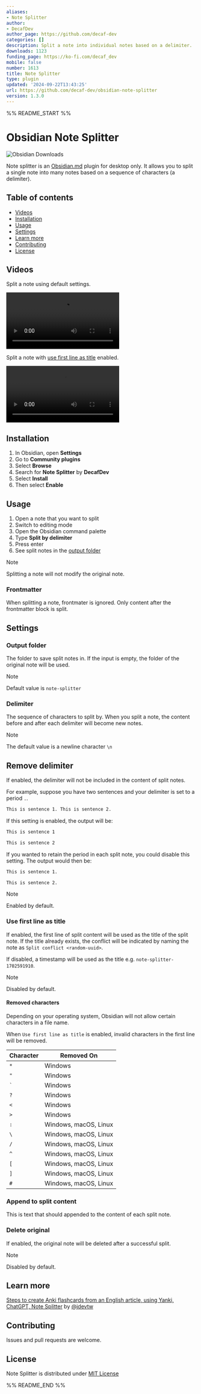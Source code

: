 ```yaml
---
aliases:
- Note Splitter
author:
- DecafDev
author_page: https://github.com/decaf-dev
categories: []
description: Split a note into individual notes based on a delimiter.
downloads: 1123
funding_page: https://ko-fi.com/decaf_dev
mobile: false
number: 1613
title: Note Splitter
type: plugin
updated: '2024-09-22T13:43:25'
url: https://github.com/decaf-dev/obsidian-note-splitter
version: 1.3.0
---
```


%% README_START %%

# Obsidian Note Splitter

![Obsidian Downloads](https://img.shields.io/badge/dynamic/json?logo=obsidian&color=%23483699&label=downloads&query=%24%5B%22note-splitter%22%5D.downloads&url=https%3A%2F%2Fraw.githubusercontent.com%2Fobsidianmd%2Fobsidian-releases%2Fmaster%2Fcommunity-plugin-stats.json)

Note splitter is an [Obsidian.md](https://obsidian.md) plugin for desktop only. It allows you to split a single note into many notes based on a sequence of characters (a delimiter).

## Table of contents

-   [Videos](#videos)
-   [Installation](#installation)
-   [Usage](#usage)
-   [Settings](#settings)
-   [Learn more](#learn-more)
-   [Contributing](#contributing)
-   [License](#license)

## Videos

Split a note using default settings.

<video src="https://github.com/decaf-dev/obsidian-note-splitter/assets/40307803/b15117e8-a297-4353-b705-13e7713872ef" controls="controls" style="max-width: 100%;">
  Your browser does not support the video tag.
</video>

Split a note with [use first line as title](#use-first-line-as-title) enabled.

<video src="https://github.com/decaf-dev/obsidian-note-splitter/assets/40307803/fe4edb7c-4f4d-4f3e-b1a8-a42cd2a23706" controls="controls" style="max-width: 100%;">
  Your browser does not support the video tag.
</video>

## Installation

1. In Obsidian, open **Settings**
2. Go to **Community plugins**
3. Select **Browse**
4. Search for **Note Splitter** by **DecafDev**
5. Select **Install**
6. Then select **Enable**

## Usage

1. Open a note that you want to split
2. Switch to editing mode
3. Open the Obsidian command palette
4. Type **Split by delimiter**
5. Press enter
6. See split notes in the [output folder](#output-folder)

> [!NOTE]
> Splitting a note will not modify the original note.

### Frontmatter

When splitting a note, frontmater is ignored. Only content after the frontmatter block is split.

## Settings

### Output folder

The folder to save split notes in. If the input is empty, the folder of the original note will be used.

> [!NOTE]
> Default value is `note-splitter`

### Delimiter

The sequence of characters to split by. When you split a note, the content before and after each delimiter will become new notes.

> [!NOTE]
> The default value is a newline character `\n`

## Remove delimiter

If enabled, the delimiter will not be included in the content of split notes.

For example, suppose you have two sentences and your delimiter is set to a period `.`.

```markdown
This is sentence 1. This is sentence 2.
```

If this setting is enabled, the output will be:

```markdown
This is sentence 1
```

```markdown
This is sentence 2
```

If you wanted to retain the period in each split note, you could disable this setting. The output would then be:

```markdown
This is sentence 1.
```

```markdown
This is sentence 2.
```

> [!NOTE]
> Enabled by default.

### Use first line as title

If enabled, the first line of split content will be used as the title of the split note. If the title already exists, the conflict will be indicated by naming the note as `Split conflict <random-uuid>`.

If disabled, a timestamp will be used as the title e.g. `note-splitter-1702591910`.

> [!NOTE]
> Disabled by default.

#### Removed characters

Depending on your operating system, Obsidian will not allow certain characters in a file name.

When `Use first line as title` is enabled, invalid characters in the first line will be removed.

| Character | Removed On            |
| --------- | --------------------- |
| `*`       | Windows               |
| `"`       | Windows               |
| `` ` ``   | Windows               |
| `?`       | Windows               |
| `<`       | Windows               |
| `>`       | Windows               |
| `:`       | Windows, macOS, Linux |
| `\`       | Windows, macOS, Linux |
| `/`       | Windows, macOS, Linux |
| `^`       | Windows, macOS, Linux |
| `[`       | Windows, macOS, Linux |
| `]`       | Windows, macOS, Linux |
| `#`       | Windows, macOS, Linux |

### Append to split content

This is text that should appended to the content of each split note.

### Delete original

If enabled, the original note will be deleted after a successful split.

> [!NOTE]
> Disabled by default.

## Learn more

[Steps to create Anki flashcards from an English article, using Yanki, ChatGPT, Note Splitter](https://www.youtube.com/watch?v=Gu6B7nqUV9o) by [@jdevtw](https://www.youtube.com/@jdevtw)

## Contributing

Issues and pull requests are welcome.

## License

Note Splitter is distributed under [MIT License](https://github.com/decaf-dev/obsidian-note-splitter/blob/master/LICENSE)


%% README_END %%